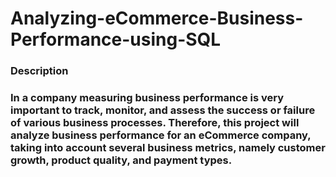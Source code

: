 # Analyzing-eCommerce-Business-Performance-using-SQL

### Description
### In a company measuring business performance is very important to track, monitor, and assess the success or failure of various business processes. Therefore, this project will analyze business performance for an eCommerce company, taking into account several business metrics, namely customer growth, product quality, and payment types.
